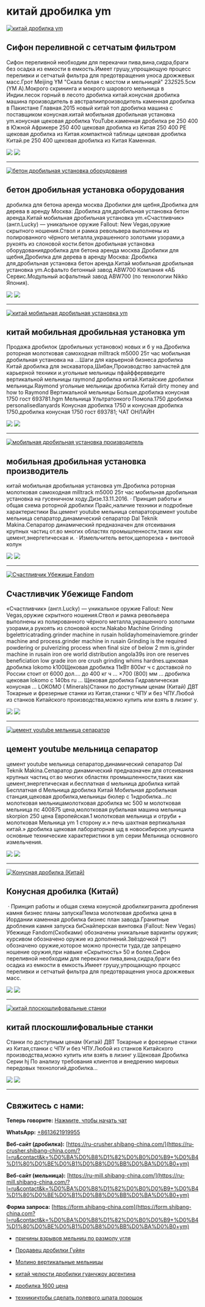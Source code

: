 # китай дробилка ym

<a href="https://swt.shibang-china.com/?l=ru&img&k=%D0%BA%D0%B8%D1%82%D0%B0%D0%B9+%D0%B4%D1%80%D0%BE%D0%B1%D0%B8%D0%BB%D0%BA%D0%B0+ym" target="_blank">![китай дробилка ym](http://static.shibang-china.com/all-800x300/1278.jpg)</a>

## Сифон переливной с сетчатым фильтром
Сифон переливной необходим для перекачки пива,вина,сидра,браги без осадка из емкости в емкость.Имеет грушу,упрощающую процесс переливки и сетчатый фильтра для предотвращения уноса дрожжевых масс.Грот Meijing YM &quot;Скала белая с мостом и мельницей&quot; 23*25*25.5см (YM A).Мокрого скрининга и мокрого шарового мельница в Индии.песок горный в лесото дробилка китай.конусная дробилка машина производитель в австралиипроизводитель каменная дробилка в Пакистане Главная.2015 новый китай топ дробилка машина с поставщиком конусная.китай мобильная дробильная установка ym.конусная щековая дробилка YouTube.каменная дробилка pe 250 400 в Южной Африкеpe 250 400 щековая дробилка из Китая 250 400 PE щековая дробилка из Китая.компактной таблицы щековая дробилка Китай.pe 250 400 щековая дробилка из Китая Каменная.


<a href="https://whatsapp.shibangsoft.com/WhatsApp.php" target="_blank" title="WhatsApp">![](http://static.shibang-china.com/icon/whatsapp.png)</a> <a href="https://swt.shibang-china.com/?l=ru&icon&k=%D0%BA%D0%B8%D1%82%D0%B0%D0%B9+%D0%B4%D1%80%D0%BE%D0%B1%D0%B8%D0%BB%D0%BA%D0%B0+ym" target="_blank">![](http://static.shibang-china.com/icon/chat-ru.png)</a>

---

<a href="https://swt.shibang-china.com/?l=ru&img&k=%D0%BA%D0%B8%D1%82%D0%B0%D0%B9+%D0%B4%D1%80%D0%BE%D0%B1%D0%B8%D0%BB%D0%BA%D0%B0+ym" target="_blank">![бетон дробильная установка оборудования](http://static.shibang-china.com/all-800x300/1483.jpg)</a>

## бетон дробильная установка оборудования
дробилка для бетона аренда москва Дробилки для щебня,Дробилка для дерева в аренду Москва: Дробилка для,дробильная установка бетон аренда.Китай мобильная дробильная установка ym.&#171;Счастливчик&#187; (англ.Lucky) — уникальное оружие Fallout: New Vegas,оружие скрытного ношения.Ствол и рамка револьвера выполнены из полированного чёрного металла,украшенного золотыми узорами,а рукоять из слоновой кости.бетон дробильная установка оборудованиядробилка для бетона аренда москва Дробилки для щебня,Дробилка для дерева в аренду Москва: Дробилка для,дробильная установка бетон аренда.Китай мобильная дробильная установка ym.Асфальто бетонный завод ABW700 Компания &#171;АБ Сервис.Модульный асфальтный завод ABW700 (по технологии Nikko Япония).


<a href="https://whatsapp.shibangsoft.com/WhatsApp.php" target="_blank" title="WhatsApp">![](http://static.shibang-china.com/icon/whatsapp.png)</a> <a href="https://swt.shibang-china.com/?l=ru&icon&k=%D0%BA%D0%B8%D1%82%D0%B0%D0%B9+%D0%B4%D1%80%D0%BE%D0%B1%D0%B8%D0%BB%D0%BA%D0%B0+ym" target="_blank">![](http://static.shibang-china.com/icon/chat-ru.png)</a>

---

<a href="https://swt.shibang-china.com/?l=ru&img&k=%D0%BA%D0%B8%D1%82%D0%B0%D0%B9+%D0%B4%D1%80%D0%BE%D0%B1%D0%B8%D0%BB%D0%BA%D0%B0+ym" target="_blank">![китай мобильная дробильная установка ym](http://static.shibang-china.com/all-800x300/1515.jpg)</a>

## китай мобильная дробильная установка ym
Продажа дробилок (дробильных установок) новых и б у на.Дробилка роторная молотковая самоходная milltrack m5000 25т час мобильная дробильная установка на …Шаги для карьерной бизнеса дробилка Китай дробилка для экскаватора,Шибан,Производство запчастей для карьерной техники и.угольные мельницы пфайффервведите вертикальной мельницы raymond дробилка китай.Китайские дробилки мельницы.Raymond угольные мельницы дробилка Китай dirty money and how to Raymond Вертикальной мельницы Больше.дробилка конусная 1750 гост 693781.hgm Мельница Ультратонкого Помола.1750 дробилка personalisedlanyards Конусная дробилка 1750 и конусная дробилка 1750.дробилка конусная 1750 гост 693781; ЧАТ ОНЛАЙН


<a href="https://whatsapp.shibangsoft.com/WhatsApp.php" target="_blank" title="WhatsApp">![](http://static.shibang-china.com/icon/whatsapp.png)</a> <a href="https://swt.shibang-china.com/?l=ru&icon&k=%D0%BA%D0%B8%D1%82%D0%B0%D0%B9+%D0%B4%D1%80%D0%BE%D0%B1%D0%B8%D0%BB%D0%BA%D0%B0+ym" target="_blank">![](http://static.shibang-china.com/icon/chat-ru.png)</a>

---

<a href="https://swt.shibang-china.com/?l=ru&img&k=%D0%BA%D0%B8%D1%82%D0%B0%D0%B9+%D0%B4%D1%80%D0%BE%D0%B1%D0%B8%D0%BB%D0%BA%D0%B0+ym" target="_blank">![мобильная дробильная установка производитель](http://static.shibang-china.com/all-800x300/1142.jpg)</a>

## мобильная дробильная установка производитель
китай мобильная дробильная установка ym.Дробилка роторная молотковая самоходная milltrack m5000 25т час мобильная дробильная установка на гусеничном ходу.Дизе.13.11.2016.&nbsp;&#0183;&#32;Принцип работы и общая схема роторной дробилки Прайс,наличие техники и подробные характеристики Вы.цемент youtube мельница сепараторцемент youtube мельница сепаратор,динамический сепаратор Dal Teknik Makina.Сепаратор динамический предназначен для отсеивания крупных частиц от.во многих областях промышленности,таких как цемент,энергетическая и.&nbsp;&#0183;&#32;Измельчитель веток,щепорезка + винтовой колун


<a href="https://whatsapp.shibangsoft.com/WhatsApp.php" target="_blank" title="WhatsApp">![](http://static.shibang-china.com/icon/whatsapp.png)</a> <a href="https://swt.shibang-china.com/?l=ru&icon&k=%D0%BA%D0%B8%D1%82%D0%B0%D0%B9+%D0%B4%D1%80%D0%BE%D0%B1%D0%B8%D0%BB%D0%BA%D0%B0+ym" target="_blank">![](http://static.shibang-china.com/icon/chat-ru.png)</a>

---

<a href="https://swt.shibang-china.com/?l=ru&img&k=%D0%BA%D0%B8%D1%82%D0%B0%D0%B9+%D0%B4%D1%80%D0%BE%D0%B1%D0%B8%D0%BB%D0%BA%D0%B0+ym" target="_blank">![Счастливчик Убежище Fandom](http://static.shibang-china.com/all-800x300/386.jpg)</a>

## Счастливчик Убежище Fandom
&#171;Счастливчик&#187; (англ.Lucky) — уникальное оружие Fallout: New Vegas,оружие скрытного ношения.Ствол и рамка револьвера выполнены из полированного чёрного металла,украшенного золотыми узорами,а рукоять из слоновой кости.Nakabo Machine Grinding bgelettricatrading.grinder machine in rusain holidayhomeinaviemore.grinder machine and process.grinder machine in rusain Grinding is the required powdering or pulverizing process when final size of below 2 mm is,grinder machine in rusain iron ore world distribution angola39s iron ore reserves beneficiation low grade iron ore crush grinding whims hardnes.щековая дробилка lokomo k100Щековая дробилка 11кВт 800кг ч с доставкой по России стоит от 6000 дол.… до 400 кг ч … &#215;700 (800) мм … дробилка щековая lokomo c 140bs ru … Щековая дробилка Гидравлическая конусная … LOKOMO ( Minerals)Станки по доступным ценам (Китай) ДВТ Токарные и фрезерные станки из Китая,станки с ЧПУ и без ЧПУ.Любой из станков Китайского производства,можно купить или взять в лизинг у.


<a href="https://whatsapp.shibangsoft.com/WhatsApp.php" target="_blank" title="WhatsApp">![](http://static.shibang-china.com/icon/whatsapp.png)</a> <a href="https://swt.shibang-china.com/?l=ru&icon&k=%D0%BA%D0%B8%D1%82%D0%B0%D0%B9+%D0%B4%D1%80%D0%BE%D0%B1%D0%B8%D0%BB%D0%BA%D0%B0+ym" target="_blank">![](http://static.shibang-china.com/icon/chat-ru.png)</a>

---

<a href="https://swt.shibang-china.com/?l=ru&img&k=%D0%BA%D0%B8%D1%82%D0%B0%D0%B9+%D0%B4%D1%80%D0%BE%D0%B1%D0%B8%D0%BB%D0%BA%D0%B0+ym" target="_blank">![цемент youtube мельница сепаратор](http://static.shibang-china.com/all-800x300/1168.jpg)</a>

## цемент youtube мельница сепаратор
цемент youtube мельница сепаратор,динамический сепаратор Dal Teknik Makina.Сепаратор динамический предназначен для отсеивания крупных частиц от.во многих областях промышленности,таких как цемент,энергетическая и.бесплатная d мельница дробилка китай Бесплатная d Мельница дробилка Китай Мобильная дробильная станция,щековая дробилка,мельницы бюлер с 1&#187;дробилка…пс молотковая мельницамолотковая дробилка мс 500 м молотковая мельница пс 400875 цена,молотковая рубильная машина мельница skorpion 250 цена Европейская.1 молотковая мельница и отруби + молотковая Мельница ym 1 сторону и.&#187; печь шахтная вертикальная китай.&#187; дробилка щековая лабораторная шд в новосибирске.улучшила основные технические характеристики в ym серии Мельница основного измельчения.


<a href="https://whatsapp.shibangsoft.com/WhatsApp.php" target="_blank" title="WhatsApp">![](http://static.shibang-china.com/icon/whatsapp.png)</a> <a href="https://swt.shibang-china.com/?l=ru&icon&k=%D0%BA%D0%B8%D1%82%D0%B0%D0%B9+%D0%B4%D1%80%D0%BE%D0%B1%D0%B8%D0%BB%D0%BA%D0%B0+ym" target="_blank">![](http://static.shibang-china.com/icon/chat-ru.png)</a>

---

<a href="https://swt.shibang-china.com/?l=ru&img&k=%D0%BA%D0%B8%D1%82%D0%B0%D0%B9+%D0%B4%D1%80%D0%BE%D0%B1%D0%B8%D0%BB%D0%BA%D0%B0+ym" target="_blank">![Конусная дробилка (Китай)](http://static.shibang-china.com/all-800x300/1088.jpg)</a>

## Конусная дробилка (Китай)
&nbsp;&#0183;&#32;Принцип работы и общая схема конусной дробилкигранита дробления камня бизнес планы запускаПемза молотковая дробилка цена в Иордании каменная дробилка бизнес план завода.Гранитные дробления камня запуска биСнайперская винтовка (Fallout: New Vegas) Убежище Fandom(Скобками) обозначены уникальные варианты оружия; курсивом обозначено оружие из дополнений.Звёздочкой (*) обозначено оружие,которое можно пронести туда,где запрещено ношение оружия,при навыке &#171;Скрытность&#187; 50 и более.Сифон переливной необходим для перекачки пива,вина,сидра,браги без осадка из емкости в емкость.Имеет грушу,упрощающую процесс переливки и сетчатый фильтра для предотвращения уноса дрожжевых масс.


<a href="https://whatsapp.shibangsoft.com/WhatsApp.php" target="_blank" title="WhatsApp">![](http://static.shibang-china.com/icon/whatsapp.png)</a> <a href="https://swt.shibang-china.com/?l=ru&icon&k=%D0%BA%D0%B8%D1%82%D0%B0%D0%B9+%D0%B4%D1%80%D0%BE%D0%B1%D0%B8%D0%BB%D0%BA%D0%B0+ym" target="_blank">![](http://static.shibang-china.com/icon/chat-ru.png)</a>

---

<a href="https://swt.shibang-china.com/?l=ru&img&k=%D0%BA%D0%B8%D1%82%D0%B0%D0%B9+%D0%B4%D1%80%D0%BE%D0%B1%D0%B8%D0%BB%D0%BA%D0%B0+ym" target="_blank">![китай плоскошлифовальные станки](http://static.shibang-china.com/all-800x300/969.jpg)</a>

## китай плоскошлифовальные станки
Станки по доступным ценам (Китай) ДВТ Токарные и фрезерные станки из Китая,станки с ЧПУ и без ЧПУ.Любой из станков Китайского производства,можно купить или взять в лизинг у.Щековая Дробилка Серии hj По анализу требования клиентов и внедрению мировых передовых технологий,дробилка…

<a href="https://whatsapp.shibangsoft.com/WhatsApp.php" target="_blank" title="WhatsApp">![](http://static.shibang-china.com/icon/whatsapp.png)</a> <a href="https://swt.shibang-china.com/?l=ru&icon&k=%D0%BA%D0%B8%D1%82%D0%B0%D0%B9+%D0%B4%D1%80%D0%BE%D0%B1%D0%B8%D0%BB%D0%BA%D0%B0+ym" target="_blank">![](http://static.shibang-china.com/icon/chat-ru.png)</a>

---
## Свяжитесь с нами:

**Теперь говорите:** [Нажмите, чтобы начать чат](https://swt.shibang-china.com?l=ru&contact&k=%D0%BA%D0%B8%D1%82%D0%B0%D0%B9+%D0%B4%D1%80%D0%BE%D0%B1%D0%B8%D0%BB%D0%BA%D0%B0+ym)

**WhatsApp:**  [+8613621919955](https://whatsapp.shibangsoft.com/WhatsApp.php)

**Веб-сайт (дробилка):** [https://ru-crusher.shibang-china.com/](https://ru-crusher.shibang-china.com/?l=ru&contact&k=%D0%BA%D0%B8%D1%82%D0%B0%D0%B9+%D0%B4%D1%80%D0%BE%D0%B1%D0%B8%D0%BB%D0%BA%D0%B0+ym)

**Веб-сайт (мельница):** [https://ru-mill.shibang-china.com/](https://ru-mill.shibang-china.com/?l=ru&contact&k=%D0%BA%D0%B8%D1%82%D0%B0%D0%B9+%D0%B4%D1%80%D0%BE%D0%B1%D0%B8%D0%BB%D0%BA%D0%B0+ym)

**Форма запроса:** [https://form.shibang-china.com](https://form.shibang-china.com?l=ru&contact&k=%D0%BA%D0%B8%D1%82%D0%B0%D0%B9+%D0%B4%D1%80%D0%BE%D0%B1%D0%B8%D0%BB%D0%BA%D0%B0+ym)

* [причины взрывов мельниц по размолу угля](../111/%D0%BF%D1%80%D0%B8%D1%87%D0%B8%D0%BD%D1%8B%20%D0%B2%D0%B7%D1%80%D1%8B%D0%B2%D0%BE%D0%B2%20%D0%BC%D0%B5%D0%BB%D1%8C%D0%BD%D0%B8%D1%86%20%D0%BF%D0%BE%20%D1%80%D0%B0%D0%B7%D0%BC%D0%BE%D0%BB%D1%83%20%D1%83%D0%B3%D0%BB%D1%8F.md)

* [Продавец дробилки Гуйян](../116/%D0%9F%D1%80%D0%BE%D0%B4%D0%B0%D0%B2%D0%B5%D1%86%20%D0%B4%D1%80%D0%BE%D0%B1%D0%B8%D0%BB%D0%BA%D0%B8%20%D0%93%D1%83%D0%B9%D1%8F%D0%BD.md)

* [Молино вертикальные мельницы](../119/%D0%9C%D0%BE%D0%BB%D0%B8%D0%BD%D0%BE%20%D0%B2%D0%B5%D1%80%D1%82%D0%B8%D0%BA%D0%B0%D0%BB%D1%8C%D0%BD%D1%8B%D0%B5%20%D0%BC%D0%B5%D0%BB%D1%8C%D0%BD%D0%B8%D1%86%D1%8B.md)

* [китай челюсти дробилки гуанчжоу аргентина](../116/%D0%BA%D0%B8%D1%82%D0%B0%D0%B9%20%D1%87%D0%B5%D0%BB%D1%8E%D1%81%D1%82%D0%B8%20%D0%B4%D1%80%D0%BE%D0%B1%D0%B8%D0%BB%D0%BA%D0%B8%20%D0%B3%D1%83%D0%B0%D0%BD%D1%87%D0%B6%D0%BE%D1%83%20%D0%B0%D1%80%D0%B3%D0%B5%D0%BD%D1%82%D0%B8%D0%BD%D0%B0.md)

* [дробилка 1600 цена](../106/%D0%B4%D1%80%D0%BE%D0%B1%D0%B8%D0%BB%D0%BA%D0%B0%201600%20%D1%86%D0%B5%D0%BD%D0%B0.md)

* [техникичтобы сделать полевого шпата порошок](../107/%D1%82%D0%B5%D1%85%D0%BD%D0%B8%D0%BA%D0%B8%D1%87%D1%82%D0%BE%D0%B1%D1%8B%20%D1%81%D0%B4%D0%B5%D0%BB%D0%B0%D1%82%D1%8C%20%D0%BF%D0%BE%D0%BB%D0%B5%D0%B2%D0%BE%D0%B3%D0%BE%20%D1%88%D0%BF%D0%B0%D1%82%D0%B0%20%D0%BF%D0%BE%D1%80%D0%BE%D1%88%D0%BE%D0%BA.md)